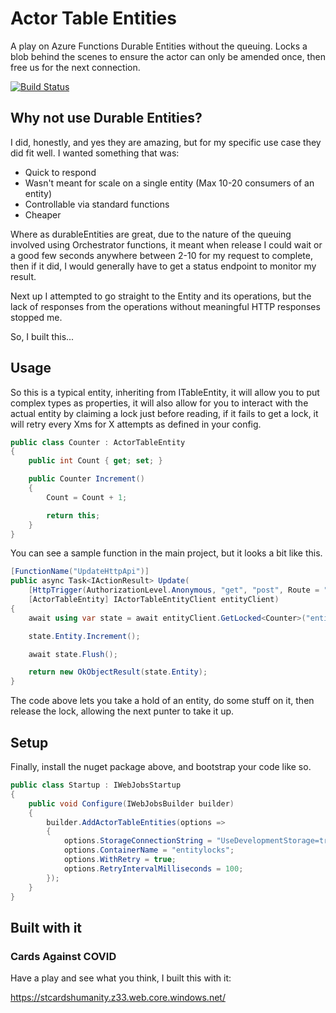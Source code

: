 # Actor Table Entities
A play on Azure Functions Durable Entities without the queuing. Locks a blob behind the scenes to ensure the actor can only be amended once, then free us for the next connection.

[![Build Status](https://dev.azure.com/mlwdltd/Actor%20Table%20Entities/_apis/build/status/micklaw.Actor-Table-Entities?branchName=develop)](https://dev.azure.com/mlwdltd/Actor%20Table%20Entities/_build/latest?definitionId=9&branchName=develop)

## Why not use Durable Entities?
I did, honestly, and yes they are amazing, but for my specific use case they did fit well. I wanted something that was:

* Quick to respond
* Wasn't meant for scale on a single entity (Max 10-20 consumers of an entity)
* Controllable via standard functions
* Cheaper

Where as durableEntities are great, due to the nature of the queuing involved using Orchestrator functions, it meant when release I could wait or a good few seconds anywhere between 2-10
for my request to complete, then if it did, I would generally have to get a status endpoint to monitor my result.

Next up I attempted to go straight to the Entity and its operations, but the lack of responses from the operations without meaningful HTTP responses stopped me.

So, I built this...

## Usage
So this is a typical entity, inheriting from ITableEntity, it will allow you to put complex types as properties, it will also allow for you to interact with the actual entity by claiming a lock
just before reading, if it fails to get a lock, it will retry every Xms for X attempts as defined in your config.

```csharp
public class Counter : ActorTableEntity
{
    public int Count { get; set; }

    public Counter Increment()
    {
        Count = Count + 1;

        return this;
    }
}
```

You can see a sample function in the main project, but it looks a bit like this.

```csharp
[FunctionName("UpdateHttpApi")]
public async Task<IActionResult> Update(
    [HttpTrigger(AuthorizationLevel.Anonymous, "get", "post", Route = "update/{name}")] HttpRequest req, string name,
    [ActorTableEntity] IActorTableEntityClient entityClient)
{
    await using var state = await entityClient.GetLocked<Counter>("entity", name);

    state.Entity.Increment();

    await state.Flush();

    return new OkObjectResult(state.Entity);
}
```

The code above lets you take a hold of an entity, do some stuff on it, then release the lock, allowing the next punter to take it up.

## Setup
Finally, install the nuget package above, and bootstrap your code like so.

```csharp
public class Startup : IWebJobsStartup
{
    public void Configure(IWebJobsBuilder builder)
    {
        builder.AddActorTableEntities(options =>
        {
            options.StorageConnectionString = "UseDevelopmentStorage=true";
            options.ContainerName = "entitylocks";
            options.WithRetry = true;
            options.RetryIntervalMilliseconds = 100;
        });
    }
}
```

## Built with it

### Cards Against COVID

Have a play and see what you think, I built this with it:

https://stcardshumanity.z33.web.core.windows.net/